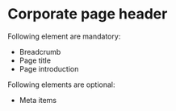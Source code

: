 # Corporate page header

Following element are mandatory:
* Breadcrumb
* Page title
* Page introduction

Following elements are optional:
* Meta items
